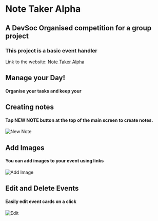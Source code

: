 # Note Taker Alpha

## A DevSoc Organised competition for a group project

### This project is a basic event handler

Link to the website: [Note Taker Alpha](https://nervous-bartik-a174f2.netlify.app/)

## Manage your Day!
#### Organise your tasks and keep your 


## Creating notes
#### Tap **NEW NOTE** button at the top of the main screen to create notes.
![New Note]()

## Add Images
#### You can add images to your event using links
![Add Image]()

## Edit and Delete Events
#### Easily edit event cards on a click
![Edit]()
